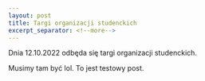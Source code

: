 ```yaml
---
layout: post
title: Targi organizacji studenckich
excerpt_separator: <!--more-->
---
```

Dnia 12.10.2022 odbęda się targi organizacji studenckich.

<!--more-->
Musimy tam być lol. To jest testowy post.